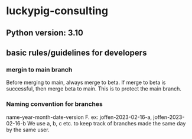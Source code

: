 # luckypig-consulting
## Python version: 3.10
## basic rules/guidelines for developers
### mergin to main branch
Before merging to main, always merge to beta. If merge to beta is successful, then merge beta to main. This is to protect the main branch.
### Naming convention for branches
name-year-month-date-version
F. ex: joffen-2023-02-16-a, joffen-2023-02-16-b
We use a, b, c etc. to keep track of branches made the same day by the same user.
